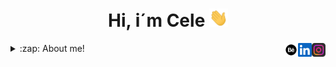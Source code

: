 
<h1 align="center">Hi, i´m Cele  <img src="./wave.gif" width="30px"></h1>

<tabla alinear="derecha">
<tr>
<td>

  
[<img align="right" alt="@___cele_ | Instagram" width="22px" src="./instagram.png" />][instagram]
[<img align="right" alt="Celeste-Delgado | Linkedin" width="22px" src="./descarga.png" />][linkedin]
[<img align="right" alt="Cele-Delgado | Behance" width="22px" src="./behance.png" />][behance]


</td>
</tr>
</tabla>

<details>
  <summary>:zap: About me!</summary>

### ✨ I’m Celeste Delgado

⚡ Developer Full Stack in training at UNLAM- National University of Matanza

📍 I am in transition of the computer engineering career

🤓 I have work experience in the area of computer crimes and investigations as an Argentine Federal Police Officer
 and today I study different languages to work in that area since it is my passion
   
👾 I'm very curious and that's why you start studying programming 
 
</detalles>

<br />

---
<br/>

<h3 align="center"> <img src="./programming.png" width="25px" height="25px"> Languages and Tools</h3> 
<p align="center">
  

   <img src="./OS-MacOS-informational.svg" width="90px" height="25px">
   <img src="./OS-Windows-informational.svg" width="90px" height="25px">
   <img src="./Code-C++-informational.svg" width="90px" height="25px">
   <img src="./Code-C-informational.svg" width="90px" height="25px">
   <img src="./Code-HTML5-informational.svg" width="90px" height="25px">
   <img src="./Code-JavaScript-informational.svg" width="90px" height="25px">
   <img src="./Tools-Git-informational.svg" width="90px" height="25px">
   <img src="./Tools-GitHub-informational.svg" width="90px" height="25px">
   <img src="./Tools-AutoCAD-informational.svg" width="90px" height="25px">
   <img src="./Tools-AdobeLightroom-informational.svg" width="90px" height="25px">
   <img src="./Tools-AdobePhotoshop-informational.svg" width="90px" height="25px">
   <img src="./AdobeIllustrator-informational.svg" width="90px" height="25px">
   <img src="./Procreate-informational.svg" width="90px" height="25px">
   <img src="./Maya-informational.svg" width="90px" height="25px">
  
  
    
</p>


---

<h3 align="Center"> GitHub Stats </h3>

<div>
  <a href="https://github.com/CeleDelgado">
  <img height="180em" src="https://github-readme-stats.vercel.app/api?username=CeleDelgado&show_icons=true&theme=radical&include_all_commits=true&count_private=true"/>
</div> 
  
  ---
  <br/>

![Animación de serpiente](https://github.com/mctechnology17/mctechnology17/blob/output/github-contribution-grid-snake.svg)



                                                                                                                                                   

[instagram]: https://www.instagram.com/___cele_/
[linkedin]: https://www.linkedin.com/in/celeste-delgado
[behance]: https://www.behance.net/celedelgado



